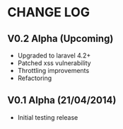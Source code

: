 CHANGE LOG
==========


## V0.2 Alpha (Upcoming)

* Upgraded to laravel 4.2+
* Patched xss vulnerability
* Throttling improvements
* Refactoring


## V0.1 Alpha (21/04/2014)

* Initial testing release
